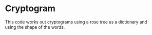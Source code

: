 Cryptogram
==========

This code works out cryptograms using a rose tree as a dictionary and using
the shape of the words.
